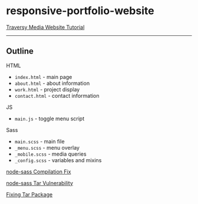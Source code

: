 # responsive-portfolio-website

[Traversy Media Website Tutorial](https://www.youtube.com/playlist?list=PLillGF-RfqbYoGoCjKoMOkVznV6aSXKzU)

***

## Outline

HTML

- `index.html` - main page
- `about.html` - about information
- `work.html` - project display
- `contact.html` - contact information

JS

- `main.js` - toggle menu script

Sass

- `main.scss` - main file
- `_menu.scss` - menu overlay
- `_mobile.scss` - media queries
- `_config.scss` - variables and mixins

[node-sass Compilation Fix](https://github.com/marcosbozzani/node-sass/blob/bug-vscode-watch/lib/render.js)

[node-sass Tar Vulnerability](https://github.com/sass/node-sass/issues/2625) 

[Fixing Tar Package](https://stackoverflow.com/questions/55638180/how-to-fix-npm-package-tar-with-high-vulnerability-about-arbitrary-file-overwri)